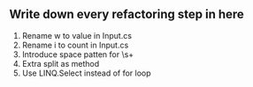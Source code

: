 ﻿## Write down every refactoring step in here
1. Rename w to value in Input.cs
2. Rename i to count in Input.cs
3. Introduce space patten for \s+
4. Extra split as method
5. Use LINQ.Select instead of for loop